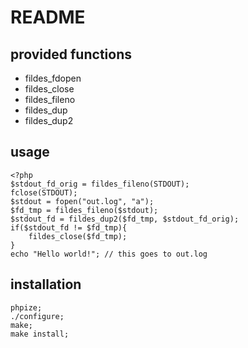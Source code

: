README
======

provided functions
----------------
* fildes_fdopen
* fildes_close
* fildes_fileno
* fildes_dup
* fildes_dup2

usage
----------------
    <?php
    $stdout_fd_orig = fildes_fileno(STDOUT);
    fclose(STDOUT);
    $stdout = fopen("out.log", "a");
    $fd_tmp = fildes_fileno($stdout);
    $stdout_fd = fildes_dup2($fd_tmp, $stdout_fd_orig);
    if($stdout_fd != $fd_tmp){
        fildes_close($fd_tmp);
    }
    echo "Hello world!"; // this goes to out.log

installation
----------------
    phpize;
    ./configure;
    make;
    make install;

